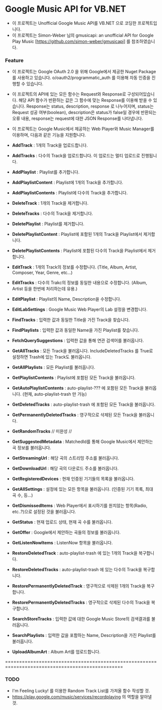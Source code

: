 # Google Music API for VB.NET
- 이 프로젝트는 Unofficial Google Music API를 VB.NET 으로 코딩한 프로젝트입니다.
- 이 프로젝트는 Simon-Weber 님의 gmusicapi: an unofficial API for Google Play Music [https://github.com/simon-weber/gmusicapi] 를 참조하였습니다.

### Feature

- 이 프로젝트는 Google OAuth 2.0 을 위해 Google에서 제공한 Nuget Package를 사용하고 있습니다.
  o/oauth2/programmatic_auth 를 이용해 자동 인증을 진행할 수 있습니다.
  
- 이 프로젝트의 API에 있는 모든 함수는 Request와 Response로 구성되어있습니다.
  해당 API 함수가 반환하는 값은 그 함수에 맞는 Response를 이용해 받을 수 있습니다.
  Response는 status, description, response 로 나누어지며, 
  status는 Request 성공 여부(boolean), description은 status가 false일 경우에 반환되는 오류 내용, response는 request에 대한 JSON Response를 나타냅니다.

- 이 프로젝트는 Google Music에서 제공하는 Web Player와 Music Manager를 이용하며, 다음과 같은 기능을 지원합니다.
 - **AddTrack** : 1개의 Track을 업로드합니다.
 - **AddTracks** : 다수의 Track을 업로드합니다. 이 업로드는 멀티 업로드로 진행됩니다.
 - **AddPlaylist** : Playlist를 추가합니다.
 - **AddPlaylistContent** : Playlist에 1개의 Track을 추가합니다.
 - **AddPlaylistContents** : Playlist에 다수의 Track을 추가합니다.
 - **DeleteTrack** : 1개의 Track을 제거합니다.
 - **DeleteTracks** : 다수의 Track을 제거합니다.
 - **DeletePlaylist** : Playlist를 제거합니다.
 - **DeletePlaylistContent** : Playlist에 포함된 1개의 Track을 Playlist에서 제거합니다.
 - **DeletePlaylistContents** : Playlist에 포함된 다수의 Track을 Playlist에서 제거합니다.
 - **EditTrack** : 1개의 Track의 정보를 수정합니다. (Title, Album, Artist, Composer, Year, Genre, etc...)
 - **EditTracks** : 다수의 Trakc의 정보를 동일한 내용으로 수정합니다. (Album, Artist 등을 한번에 처리하는데 유용.)
 - **EditPlaylist** : Playlist의 Name, Description을 수정합니다.
 - **EditLabSettings** : Google Music Web Player의 Lab 설정을 변경합니다.
 - **FindTracks** : 입력한 값과 동일한 Title을 가진 Track을 찾습니다.
 - **FindPlaylists** : 입력한 값과 동일한 Name을 가진 Playlist를 찾습니다.
 - **FetchQuerySuggestions** : 입력한 값을 통해 연관 검색어를 불러옵니다.
 - **GetAllTracks** : 모든 Track을 불러옵니다. IncludeDeletedTracks 를 True로 설정하면 Trash에 있는 Track도 불러옵니다.
 - **GetAllPlaylists** : 모든 Playlist를 불러옵니다.
 - **GetPlaylistContents** : Playlist에 포함된 모든 Track을 불러옵니다.
 - **GetAutoPlaylistContents** : auto-playlist-??? 에 포함된 모든 Track을 불러옵니다. (현재, auto-playlist-trash 만 가능)
 - **GetDeletedTracks** : auto-playlist-trash 에 포함된 모든 Track을 불러옵니다.
 - **GetPermanentlyDeletedTracks** : 영구적으로 삭제된 모든 Track을 불러옵니다.
 - **GetRandomTracks** // 미완성 //
 - **GetSuggestedMetadata** : MatchedId를 통해 Google Music에서 제안하는 곡 정보를 불러옵니다.
 - **GetStreamingUrl** : 해당 곡의 스트리밍 주소를 불러옵니다.
 - **GetDownloadUrl** : 해당 곡의 다운로드 주소를 불러옵니다.
 - **GetRegisteredDevices** : 현재 인증된 기기들의 목록을 불러옵니다.
 - **GetAllSettings** : 설정에 있는 모든 항목을 불러옵니다. (인증된 기기 목록, 최대 곡 수, 등...)
 - **GetDismissedItems** : Web Player에서 표시하기를 원치않는 항목(Radio, etc..?)으로 설정된 것을 불러옵니다.
 - **GetStatus** : 현재 업로드 상태, 현재 곡 수를 불러옵니다.
 - **GetOffer** : Google에서 제안하는 곡들의 정보를 불러옵니다.
 - **GetListenNowItems** : ListenNow 항목을 불러옵니다.
 - **RestoreDeletedTrack** : auto-playlist-trash 에 있는 1개의 Track을 복구합니다.
 - **RestoreDeletedTracks** : auto-playlist-trash 에 있는 다수의 Track을 복구합니다.
 - **RestorePermanentlyDeletedTrack** : 영구적으로 삭제된 1개의 Track을 복구합니다.
 - **RestorePermanentlyDeletedTracks** : 영구적으로 삭제된 다수의 Track을 복구합니다.
 - **SearchStoreTracks** : 입력한 값에 대한 Google Music Store의 검색결과를 불러옵니다.
 - **SearchPlaylists** : 입력한 값을 포함하는 Name, Description을 가진 Playlist를 불러옵니다.
 - **UploadAlbumArt** : Album Art를 업로드합니다.
 
================================================================================================
### TODO
- I'm Feeling Lucky! 를 이용한 Random Track List를 가져올 함수 작성할 것.
- https://play.google.com/music/services/recordplaying 의 역할을 알아낼 것.
